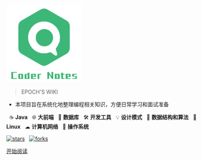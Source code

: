 >

<img width="200px" src="images/logo.png">

> EPOCH'S WIKI

- 本项目旨在系统化地整理编程相关知识，方便日常学习和面试准备

&nbsp; ☕ **Java**
&nbsp; 🌐 **大前端**
&nbsp; 💾 **数据库**
&nbsp; 🛠️ **开发工具**
&nbsp; 💡 **设计模式**
&nbsp; 🧠 **数据结构和算法**
&nbsp; 🐧 **Linux**
&nbsp; ☁ **计算机网络**
&nbsp; 🍭 **操作系统**

[![stars](https://badgen.net/github/stars/epochwz/blog?icon=github&color=4ab8a1)](https://github.com/epochwz/blog)&nbsp;&nbsp;
[![forks](https://badgen.net/github/forks/epochwz/blog?icon=github&color=4ab8a1)](https://github.com/epochwz/blog)

[开始阅读](/docs/README.md)